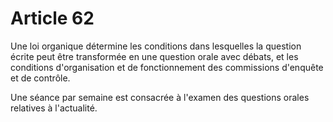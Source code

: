 # Article 62

Une loi organique détermine les conditions dans lesquelles la question écrite peut
être transformée en une question orale avec débats, et les conditions d'organisation
et de fonctionnement des commissions d'enquête et de contrôle.

Une séance par semaine est consacrée à l'examen des questions orales relatives à
l'actualité.